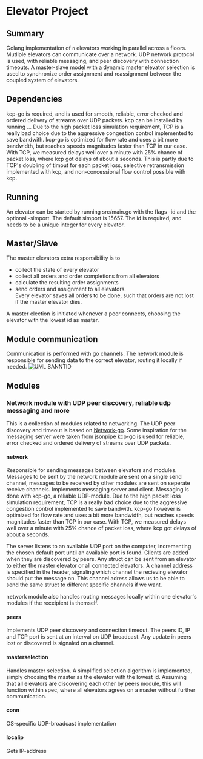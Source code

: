 Elevator Project
================

Summary
-------
Golang implementation of  `n` elevators working in parallel across `m` floors. Mutliple elevators can communicate over a network. UDP network protocol is used, with reliable messaging, and peer discovery with connection timeouts. A master-slave model with a dynamic master elevator selection is used to synchronize order assignment and reassignment between the coupled system of elevators. 

Dependencies
-------
kcp-go is required, and is used for smooth, reliable, error checked and ordered delivery of streams over UDP packets.
kcp can be installed by running ...
Due to the high packet loss simulation requirement, TCP is a really bad choice due to the aggressive congestion control implemented to save bandwith. kcp-go 
is optimized for flow rate and uses a bit more bandwidth, but reaches speeds magnitudes faster than TCP in our case. With TCP, we measured delays well over a minute with 25% chance of packet loss, where kcp got delays of about a seconds. This is partly due to TCP's doubling of timout for each packet loss, selective retransmission implemented with kcp, and non-concessional flow control possible with kcp. 

Running
-------
An elevator can be started by running src/main.go with the flags -id and the optional -simport. The default simport is 15657. The id is required, and needs to be a unique integer for every elevator. 

Master/Slave
-------
The master elevators extra responsibility is to 
  - collect the state of every elevator
  - collect all orders and order completions from all elevators 
  - calculate the resulting order assignments 
  - send orders and assignment to all elevators.  
Every elevator saves all orders to be done, such that orders are not lost if the master elevator dies. 

A master election is initiated whenever a peer connects, choosing the elevator with the lowest id as master.

Module communication
--------
Communication is performed with go channels. The network module is responsible for sending data to the correct elevator, routing it locally if needed.
![UML SANNTID](https://user-images.githubusercontent.com/47594779/115465919-990f2000-a22f-11eb-84dd-98f8111ba3da.png)

Modules
-------

### Network module with UDP peer discovery, reliable udp messaging and more

This is a collection of modules related to networking. 
The UDP peer discovery and timeout is based on [Network-go](https://github.com/TTK4145/Network-go).
Some inspiration for the messaging server were taken from [jsonpipe](https://github.com/Itoxi-zz/jsonpipe)
[kcp-go](https://pkg.go.dev/github.com/xtaci/kcp-go) is used for reliable, error checked and ordered delivery of streams over UDP packets. 

#### network

Responsible for sending messages between elevators and modules. Messages to be sent by the network module are sent on a single send channel, messages to be received by other modules are sent on seperate receive channels. 
Implements messaging server and client. Messaging is done with kcp-go, a reliable UDP-module. Due to the high packet loss simulation requirement, TCP is a really bad choice due to the aggressive congestion control implemented to save bandwith. kcp-go however is optimized for flow rate and uses a bit more bandwidth, but reaches speeds magnitudes faster than TCP in our case. With TCP, we measured delays well over a minute with 25% chance of packet loss, where kcp got delays of about a seconds. 

The server listens to an available UDP port on the computer, incrementing the chosen default port until an available port is found. Clients are added when they are discovered by peers. Any struct can be sent from an elevator to either the master elevator or all connected elevators. A channel address is specified in the header, signaling which channel the recieving elevator should put the message on. This channel adress allows us to be able to send the same struct to different specific channels if we want. 

network module also handles routing messages locally within one elevator's modules if the receipient is themself. 

#### peers


Implements UDP peer discovery and connection timeout. The peers ID, IP and TCP port is sent at an interval on UDP broadcast. Any update in peers lost or discovered is signaled on a channel. 



#### masterselection

Handles master selection. A simplified selection algorithm is implemented, simply choosing the master as the elevator with the lowest id. Assuming that all elevators are discovering each other by peers module, this will function within spec, where all elevators agrees on a master without further communication.

#### conn

OS-specific UDP-broadcast implementation

#### localip

Gets IP-address
